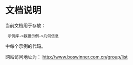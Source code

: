 # 文档说明

当前文档用于存放：

     示例库->数据示例->几何信息

中每个示例的代码。

网站访问地址为：
  http://www.boswinner.com.cn/group/list
